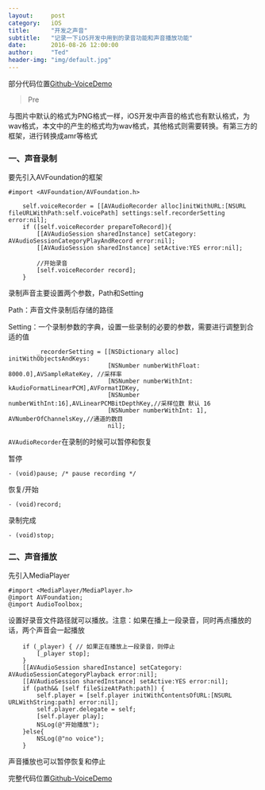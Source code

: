 ```yaml
---
layout:     post
category:   iOS
title:      "开发之声音"
subtitle:   "记录一下iOS开发中用到的录音功能和声音播放功能"
date:       2016-08-26 12:00:00
author:     "Ted"
header-img: "img/default.jpg"
---
```


部分代码位置[Github-VoiceDemo](https://github.com/helloted/voice)

> Pre

与图片中默认的格式为PNG格式一样，iOS开发中声音的格式也有默认格式，为wav格式，本文中的产生的格式均为wav格式，其他格式则需要转换。有第三方的框架，进行转换成amr等格式

### 一、声音录制

要先引入AVFoundation的框架

```objc
#import <AVFoundation/AVFoundation.h>
```

```objc
    self.voiceRecorder = [[AVAudioRecorder alloc]initWithURL:[NSURL fileURLWithPath:self.voicePath] settings:self.recorderSetting error:nil];
    if ([self.voiceRecorder prepareToRecord]){
        [[AVAudioSession sharedInstance] setCategory: AVAudioSessionCategoryPlayAndRecord error:nil];
        [[AVAudioSession sharedInstance] setActive:YES error:nil];
        
        //开始录音
        [self.voiceRecorder record];
    }
```

录制声音主要设置两个参数，Path和Setting

Path：声音文件录制后存储的路径

Setting：一个录制参数的字典，设置一些录制的必要的参数，需要进行调整到合适的值

```objc
        _recorderSetting = [[NSDictionary alloc] initWithObjectsAndKeys:
                            [NSNumber numberWithFloat: 8000.0],AVSampleRateKey, //采样率
                            [NSNumber numberWithInt: kAudioFormatLinearPCM],AVFormatIDKey,
                            [NSNumber numberWithInt:16],AVLinearPCMBitDepthKey,//采样位数 默认 16
                            [NSNumber numberWithInt: 1], AVNumberOfChannelsKey,//通道的数目
                            nil];
```

`AVAudioRecorder`在录制的时候可以暂停和恢复

暂停

```objc
- (void)pause; /* pause recording */
```

恢复/开始

```objc
- (void)record;
```

录制完成

```objc
- (void)stop;
```

### 二、声音播放

先引入MediaPlayer

```objc
#import <MediaPlayer/MediaPlayer.h>
@import AVFoundation;
@import AudioToolbox;
```

设置好录音文件路径就可以播放。注意：如果在播上一段录音，同时再点播放的话，两个声音会一起播放

```objc
    if (_player) { // 如果正在播放上一段录音，则停止
        [_player stop];
    }
    [[AVAudioSession sharedInstance] setCategory: AVAudioSessionCategoryPlayback error:nil];
    [[AVAudioSession sharedInstance] setActive:YES error:nil];
    if (path&& [self fileSizeAtPath:path]) {
        self.player = [self.player initWithContentsOfURL:[NSURL URLWithString:path] error:nil];
        self.player.delegate = self;
        [self.player play];
        NSLog(@"开始播放");
    }else{
        NSLog(@"no voice");
    }
```

声音播放也可以暂停恢复和停止

完整代码位置[Github-VoiceDemo](https://github.com/helloted/voice)
